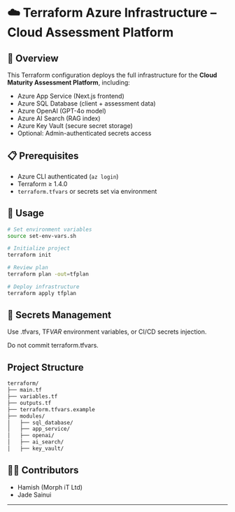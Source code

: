 # ☁️ Terraform Azure Infrastructure – Cloud Assessment Platform

## 📖 Overview

This Terraform configuration deploys the full infrastructure for the **Cloud Maturity Assessment Platform**, including:

- Azure App Service (Next.js frontend)
- Azure SQL Database (client + assessment data)
- Azure OpenAI (GPT-4o model)
- Azure AI Search (RAG index)
- Azure Key Vault (secure secret storage)
- Optional: Admin-authenticated secrets access

## 📋 Prerequisites

- Azure CLI authenticated (`az login`)
- Terraform ≥ 1.4.0
- `terraform.tfvars` or secrets set via environment

## 🚀 Usage

```bash
# Set environment variables
source set-env-vars.sh

# Initialize project
terraform init

# Review plan
terraform plan -out=tfplan

# Deploy infrastructure
terraform apply tfplan
```

## 🔐 Secrets Management

Use .tfvars, TF*VAR* environment variables, or CI/CD secrets injection.

Do not commit terraform.tfvars.

## Project Structure

```bash
terraform/
├── main.tf
├── variables.tf
├── outputs.tf
├── terraform.tfvars.example
├── modules/
│   ├── sql_database/
│   ├── app_service/
│   ├── openai/
│   ├── ai_search/
│   ├── key_vault/
```

## 👩‍💻 Contributors

- Hamish (Morph iT Ltd)
- Jade Sainui

---
